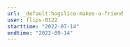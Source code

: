 ```yaml
---
url: _default:hogslice-makes-a-friend
user: flips-0122
starttime: "2022-07-14"
endtime: "2022-09-14"
---
```

<reserve />